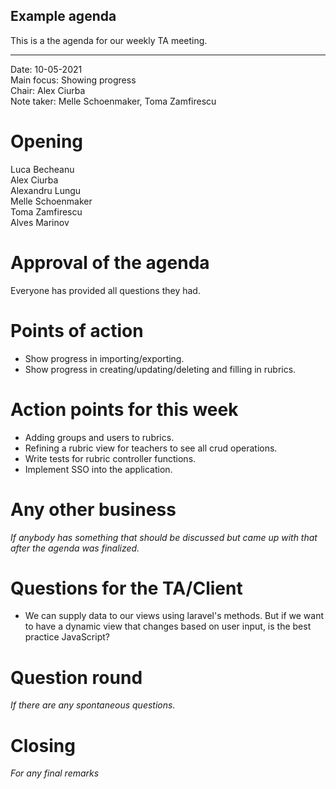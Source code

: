 ## Example agenda

This is a the agenda for our weekly TA meeting.

---

Date:           10-05-2021\
Main focus:     Showing progress\
Chair:          Alex Ciurba\
Note taker:     Melle Schoenmaker, Toma Zamfirescu


# Opening

Luca Becheanu\
Alex Ciurba\
Alexandru Lungu\
Melle Schoenmaker\
Toma Zamfirescu\
Alves Marinov

# Approval of the agenda
Everyone has provided all questions they had.

# Points of action

- Show progress in importing/exporting.
- Show progress in creating/updating/deleting and filling in rubrics.

# Action points for this week

- Adding groups and users to rubrics.
- Refining a rubric view for teachers to see all crud operations.
- Write tests for rubric controller functions.
- Implement SSO into the application.

# Any other business
*If anybody has something that should be discussed but came up with that after the agenda was finalized.*

# Questions for the TA/Client

- We can supply data to our views using laravel's methods. But if we want to have a dynamic view that changes based on user input, is the best practice JavaScript?
    

# Question round
*If there are any spontaneous questions.*

# Closing
*For any final remarks*
